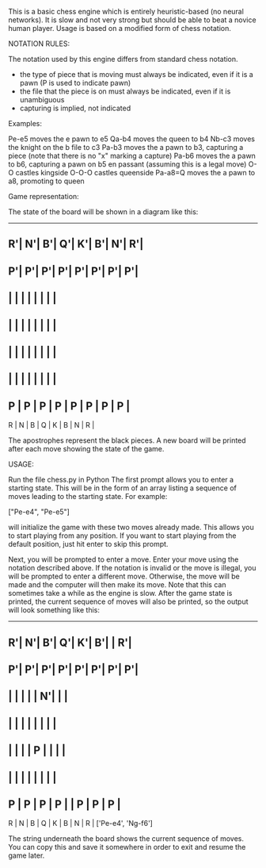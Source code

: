 This is a basic chess engine which is entirely heuristic-based (no neural networks). It is slow and not very strong but should be able to beat a novice human player. Usage is based on a modified form of chess notation.

NOTATION RULES:

The notation used by this engine differs from standard chess notation.

* the type of piece that is moving must always be indicated, even if it is a pawn (P is used to indicate pawn)
* the file that the piece is on must always be indicated, even if it is unambiguous
* capturing is implied, not indicated

Examples:

Pe-e5 moves the e pawn to e5
Qa-b4 moves the queen to b4
Nb-c3 moves the knight on the b file to c3
Pa-b3 moves the a pawn to b3, capturing a piece (note that there is no "x" marking a capture)
Pa-b6 moves the a pawn to b6, capturing a pawn on b5 en passant (assuming this is a legal move)
O-O castles kingside
O-O-O castles queenside
Pa-a8=Q moves the a pawn to a8, promoting to queen 

Game representation:

The state of the board will be shown in a diagram like this:

---------------------------------------
 R'|  N'|  B'|  Q'|  K'|  B'|  N'|  R'|
---------------------------------------
 P'|  P'|  P'|  P'|  P'|  P'|  P'|  P'|
---------------------------------------
   |    |    |    |    |    |    |    |
---------------------------------------
   |    |    |    |    |    |    |    |
---------------------------------------
   |    |    |    |    |    |    |    |
---------------------------------------
   |    |    |    |    |    |    |    |
---------------------------------------
 P |  P |  P |  P |  P |  P |  P |  P |
---------------------------------------
 R |  N |  B |  Q |  K |  B |  N |  R |

The apostrophes represent the black pieces. A new board will be printed after each move showing the state of the game.

USAGE:

Run the file chess.py in Python
The first prompt allows you to enter a starting state. This will be in the form of an array listing a sequence of moves leading to the starting state. For example:

["Pe-e4", "Pe-e5"]

will initialize the game with these two moves already made. This allows you to start playing from any position. If you want to start playing from the default position, just hit enter to skip this prompt.

Next, you will be prompted to enter a move. Enter your move using the notation described above. If the notation is invalid or the move is illegal, you will be prompted to enter a different move. Otherwise, the move will be made and the computer will then make its move. Note that this can sometimes take a while as the engine is slow. After the game state is printed, the current sequence of moves will also be printed, so the output will look something like this:

---------------------------------------
 R'|  N'|  B'|  Q'|  K'|  B'|    |  R'|
---------------------------------------
 P'|  P'|  P'|  P'|  P'|  P'|  P'|  P'|
---------------------------------------
   |    |    |    |    |  N'|    |    |
---------------------------------------
   |    |    |    |    |    |    |    |
---------------------------------------
   |    |    |    |  P |    |    |    |
---------------------------------------
   |    |    |    |    |    |    |    |
---------------------------------------
 P |  P |  P |  P |    |  P |  P |  P |
---------------------------------------
 R |  N |  B |  Q |  K |  B |  N |  R |
['Pe-e4', 'Ng-f6']

The string underneath the board shows the current sequence of moves. You can copy this and save it somewhere in order to exit and resume the game later.